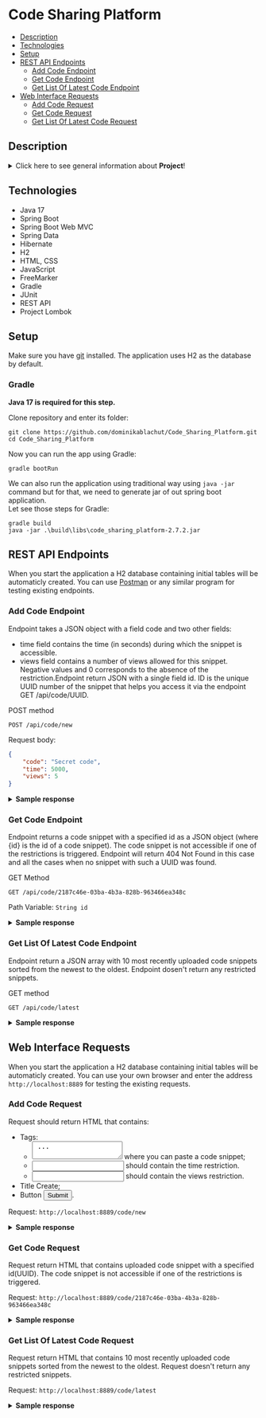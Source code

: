 # Code Sharing Platform
* [Description](#description)
* [Technologies](#technologies)
* [Setup](#setup)
* [REST API Endpoints](#rest-api-endpoints)
    * [Add Code Endpoint](#add-code-endpoint)
    * [Get Code Endpoint](#get-code-endpoint)
    * [Get List Of Latest Code Endpoint](#get-list-of-latest-code-endpoint)
* [Web Interface Requests](#web-interface-requests)
    * [Add Code Request](#add-code-request)
    * [Get Code Request](#get-code-request)
    * [Get List Of Latest Code Request](#get-list-of-latest-code-request)

## Description

<details>
<summary>Click here to see general information about <b>Project</b>!</summary>

Web application that allows to share code. WEB interface and REST API has been implemented. The user can add a code snippets, specifying the time for which it will be 
available in the database and the number of its possible views. If one above-mentioned restrictions is reached, the code is automatically removed from the databse. The 
user can also view the added code after entering its UUID or can view the last 10 added code snippets that were not restricted with a limit of the number of views or
viewing time.

The idea for project cames from Java Beckend Developer track in [JetBrains Academy](https://www.jetbrains.com/academy/).
</details>

## Technologies

<ul>
  <li>Java 17</li>
  <li>Spring Boot</li>
  <li>Spring Boot Web MVC</li>
  <li>Spring Data</li>
  <li>Hibernate</li>
  <li>H2</li>
  <li>HTML, CSS</li>
  <li>JavaScript</li>
  <li>FreeMarker</li>
  <li>Gradle</li>
  <li>JUnit</li>
  <li>REST API</li>
  <li>Project Lombok</li>
</ul>

## Setup

Make sure you have [git](https://git-scm.com/) installed. The application uses H2 as the database by default.

### Gradle

<b>Java 17 is required for this step.</b>

Clone repository and enter its folder:

```
git clone https://github.com/dominikablachut/Code_Sharing_Platform.git
cd Code_Sharing_Platform
```

Now you can run the app using Gradle:

```
gradle bootRun
```

We can also run the application using traditional way using ```java -jar``` command but for that, we need to generate jar of out spring boot application.  
Let see those steps for Gradle:

```
gradle build
java -jar .\build\libs\code_sharing_platform-2.7.2.jar
```

## REST API Endpoints

When you start the application a H2 database containing initial tables will be automaticly created. You can use [Postman](https://www.postman.com) or any similar 
program for testing existing endpoints.

### Add Code Endpoint

Endpoint takes a JSON object with a field code and two other fields:
- time field contains the time (in seconds) during which the snippet is accessible.
- views field contains a number of views allowed for this snippet.
Negative values and 0 corresponds to the absence of the restriction.Endpoint return JSON with a single field id. ID is the unique UUID number of the snippet that helps you
access it via the endpoint GET /api/code/UUID.

POST method

```POST /api/code/new```

Request body:
```json
{
    "code": "Secret code",
    "time": 5000,
    "views": 5
}
```

<details>
<summary><b>Sample response</b></summary>
<p>
  
```json 
{ 
   "id" : "2187c46e-03ba-4b3a-828b-963466ea348c" 
}
```
 
</p>
</details>

### Get Code Endpoint

Endpoint  returns a code snippet with a specified id as a JSON object (where {id} is the id of a code snippet). The code snippet is not accessible if one of the 
restrictions is triggered. Endpoint will return 404 Not Found in this case and all the cases when no snippet with such a UUID was found.

GET Method

```GET /api/code/2187c46e-03ba-4b3a-828b-963466ea348c```

Path Variable:
```String id```

<details>
<summary><b>Sample response</b></summary>
<p>

```json 
{
    "code": "Secret code",
    "date": "2020/05/05 12:01:45",
    "time": 4995,
    "views": 4
}
```

</p>
</details>

### Get List Of Latest Code Endpoint

Endpoint return a JSON array with 10 most recently uploaded code snippets sorted from the newest to the oldest. Endpoint dosen't return any restricted snippets.

GET method

```GET /api/code/latest```

<details>
<summary><b>Sample response</b></summary>
<p>

```json 
[
    {
        "code": "public static void ...",
        "date": "2020/05/05 12:00:43",
        "time": 0,
        "views": 0
    },
    {
        "code": "class Code { ...",
        "date": "2020/05/05 11:59:12",
        "time": 0,
        "views": 0
    }
]
```

</p>
</details>

## Web Interface Requests

When you start the application a H2 database containing initial tables will be automaticly created. You can use your own browser and enter the address
```http://localhost:8889``` for testing the existing requests.

### Add Code Request

Request should return HTML that contains:
- Tags:
  - <textarea id="code_snippet"> ... </textarea> where you can paste a code snippet;
  - <input id="time_restriction" type="text"/> should contain the time restriction.
  - <input id="views_restriction" type="text"/> should contain the views restriction.
- Title Create;
- Button <button id="send_snippet" type="submit" onclick="send()">Submit</button>.

Request:
```http://localhost:8889/code/new```

<details>
<summary><b>Sample response</b></summary>
   
![GetCodeNew](https://user-images.githubusercontent.com/98345304/189479667-bc354633-000c-4e1f-b88c-b3c81e653d6f.jpg)
   
</details>

### Get Code Request

Request return HTML that contains uploaded code snippet with a specified id(UUID). The code snippet is not accessible if one of the restrictions is triggered.

Request:
```http://localhost:8889/code/2187c46e-03ba-4b3a-828b-963466ea348c```

<details>
<summary><b>Sample response</b></summary>

![GetCode](https://user-images.githubusercontent.com/98345304/189479478-cc8e8990-62fa-4938-8d68-96167edf488f.jpg)

</details>

### Get List Of Latest Code Request

 Request return HTML that contains 10 most recently uploaded code snippets sorted from the newest to the oldest. Request doesn't return any restricted snippets.
 
 Request:
```http://localhost:8889/code/latest```

<details>
<summary><b>Sample response</b></summary>
   
![GetCodeLatest](https://user-images.githubusercontent.com/98345304/189479642-0e93574d-e823-4cf1-9fa9-57c47a370fa6.jpg)
   
</details>

 
